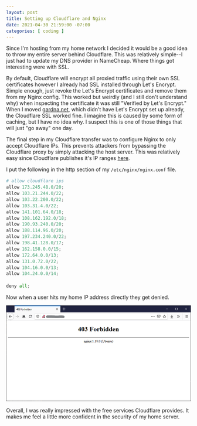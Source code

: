 ```yaml
---
layout: post
title: Setting up Cloudflare and Nginx
date: 2021-04-30 21:59:00 -07:00
categories: [ coding ]
---
```


Since I'm hosting from my home network I decided it would be a good idea to throw my entire server behind Cloudflare. This was relatively simple--I just had to update my DNS provider in NameCheap. Where things got interesting were with SSL.

By default, Cloudflare will encrypt all proxied traffic using their own SSL certificates however I already had SSL installed through Let's Encrypt. Simple enough, just revoke the Let's Encrypt certificates and remove them from my Nginx config. This worked but weirdly (and I still don't understand why) when inspecting the certificate it was still "Verified by Let's Encrypt." When I moved [gardna.net](https://gardna.net/), which didn't have Let's Encrypt set up already, the Cloudflare SSL worked fine. I imagine this is caused by some form of caching, but I have no idea why. I suspect this is one of those things that will just "go away" one day.

The final step in my Cloudflare transfer was to configure Nginx to only accept Cloudflare IPs. This prevents attackers from bypassing the Cloudflare proxy by simply attacking the host server. This was relatively easy since Cloudflare publishes it's IP ranges [here](https://www.cloudflare.com/ips/).

I put the following in the http section of my `/etc/nginx/nginx.conf` file.

```python
# allow cloudflare ips
allow 173.245.48.0/20;
allow 103.21.244.0/22;
allow 103.22.200.0/22;
allow 103.31.4.0/22;
allow 141.101.64.0/18;
allow 108.162.192.0/18;
allow 190.93.240.0/20;
allow 188.114.96.0/20;
allow 197.234.240.0/22;
allow 198.41.128.0/17;
allow 162.158.0.0/15;
allow 172.64.0.0/13;
allow 131.0.72.0/22;
allow 104.16.0.0/13;
allow 104.24.0.0/14;

deny all;
```

Now when a user hits my home IP address directly they get denied.

![denied](/assets/img/2021-04-30-cloudflare/denied.png)

Overall, I was really impressed with the free services Cloudflare provides. It makes me feel a little more confident in the security of my home server.